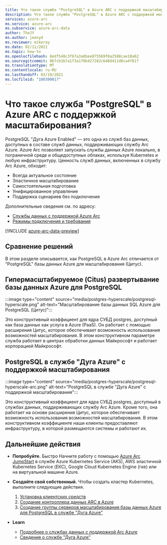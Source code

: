 ```yaml
---
title: Что такое служба "PostgreSQL" в Azure ARC с поддержкой масштабирования?
description: Что такое служба "PostgreSQL" в Azure ARC с поддержкой масштабирования?
services: azure-arc
ms.service: azure-arc
ms.subservice: azure-arc-data
author: TheJY
ms.author: jeanyd
ms.reviewer: mikeray
ms.date: 02/11/2021
ms.topic: how-to
ms.openlocfilehash: 8edf540c3f67a3a8bee075569f0a2588cae18a62
ms.sourcegitcommit: 867cb1b7a1f3a1f0b427282c648d411d0ca4f81f
ms.translationtype: MT
ms.contentlocale: ru-RU
ms.lasthandoff: 03/19/2021
ms.locfileid: "100390017"
---
```

# <a name="what-is-azure-arc-enabled-postgresql-hyperscale"></a>Что такое служба "PostgreSQL" в Azure ARC с поддержкой масштабирования?

PostgreSQL "Дуга Azure Enabled" — это одна из служб баз данных, доступных в составе служб данных, поддерживающих службу Arc Azure. Azure Arc позволяет запускать службы данных Azure локально, в пограничной среде и общедоступных облаках, используя Kubernetes и любую инфраструктуру. Ценность служб данных, включенных в службу Arc Azure, обходит:
- Всегда актуальное состояние
- Эластичное масштабирование
- Самостоятельная подготовка
- Унифицированное управление
- Поддержка сценариев без подключения

Дополнительные сведения см. по адресу:
- [Службы данных с поддержкой Azure Arc](overview.md)
- [Режимы подключения и требования](connectivity.md)

[!INCLUDE [azure-arc-data-preview](../../../includes/azure-arc-data-preview.md)]

## <a name="compare-solutions"></a>Сравнение решений

В этом разделе описывается, как PostgreSQL в Azure Arc отличается от "PostgreSQL" базы данных Azure для масштабирования (Цитус).

## <a name="azure-database-for-postgresql-hyperscale-citus"></a>Гипермасштабируемое (Citus) развертывание базы данных Azure для PostgreSQL

:::image type="content" source="media/postgres-hyperscale/postgresql-hyperscale.png" alt-text="Масштабирование базы данных SQL Azure для PostgreSQL (Цитус)":::

Это конструктивный коэффициент для ядра СУБД postgres, доступный как база данных как услуга в Azure (PaaS). Он работает с помощью расширения Цитус, которое обеспечивает возможность использования возможностей масштабирования. В этом конструктивном параметре служба работает в центрах обработки данных Майкрософт и работает корпорацией Майкрософт.

## <a name="azure-arc-enabled-postgresql-hyperscale"></a>PostgreSQL в службе "Дуга Azure" с поддержкой масштабирования

:::image type="content" source="media/postgres-hyperscale/postgresql-hyperscale-arc.png" alt-text="PostgreSQL в службе &quot;Дуга Azure&quot; с поддержкой масштабирования":::

Это конструктивный коэффициент для ядра СУБД postgres, доступный в службах данных, поддерживающих службу Arc Azure. Кроме того, она работает на основе расширения Цитус, которое обеспечивает возможность использования возможностей масштабирования. В этом конструктивном коэффициенте наши клиенты предоставляют инфраструктуру, в которой размещаются системы и работают их.

## <a name="next-steps"></a>Дальнейшие действия
- **Попробуйте.** Быстро Начните работу с помощью [Azure Arc JumpStart](https://azurearcjumpstart.io/azure_arc_jumpstart/azure_arc_data/) в службе Azure Kubernetes Service (AKS), AWS эластичной Kubernetes Service (ЕКС), Google Cloud Kubernetes Engine (гке) или на виртуальной машине Azure. 

- **Создайте свой собственный.** Чтобы создать кластер Kubernetes, выполните следующие действия. 
   1. [Установка клиентских средств](install-client-tools.md)
   2. [Создание контроллера данных ARC в Azure](create-data-controller.md)
   3. [Создание группы серверов масштабирования базы данных Azure для PostgreSQL в службе "Дуга Azure"](create-postgresql-hyperscale-server-group.md) 

- **Learn**
   - [Подробнее о службах данных с поддержкой Arc Azure](https://azure.microsoft.com/services/azure-arc/hybrid-data-services)
   - [Сведения о службе "Дуга Azure"](https://aka.ms/azurearc)
